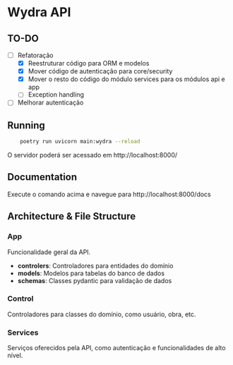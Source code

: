 # Wydra API

## TO-DO
- [ ] Refatoração
    - [x] Reestruturar código para ORM e modelos
    - [x] Mover código de autenticação para core/security
    - [x] Mover o resto do código do módulo services para os módulos api e app
    - [ ] Exception handling
- [ ] Melhorar autenticação

## Running
```sh
    poetry run uvicorn main:wydra --reload
```
O servidor poderá ser acessado em http://localhost:8000/

## Documentation
Execute o comando acima e navegue para http://localhost:8000/docs

## Architecture & File Structure
### App
Funcionalidade geral da API.
- **controlers**: Controladores para entidades do domínio
- **models**: Modelos para tabelas do banco de dados
- **schemas**: Classes pydantic para validação de dados

### Control 
Controladores para classes do domínio, como usuário, obra, etc.

### Services
Serviços oferecidos pela API, como autenticação e funcionalidades de alto nível.
